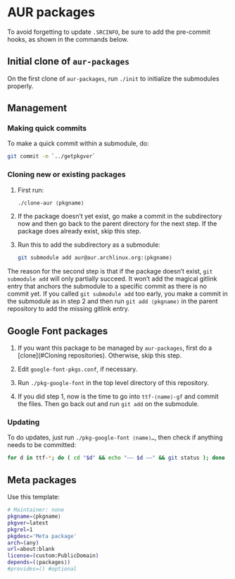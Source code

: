 # AUR packages

To avoid forgetting to update `.SRCINFO`, be sure to add the pre-commit hooks,
as shown in the commands below.

## Initial clone of `aur-packages`

On the first clone of `aur-packages`, run `./init` to initialize the
submodules properly.

## Management

### Making quick commits

To make a quick commit within a submodule, do:

~~~sh
git commit -m `../getpkgver`
~~~

### Cloning new or existing packages

 1. First run:

    ~~~sh
    ./clone-aur ⟨pkgname⟩
    ~~~

 2. If the package doesn’t yet exist, go make a commit in the subdirectory now
    and then go back to the parent directory for the next step.  If the
    package does already exist, skip this step.

 3. Run this to add the subdirectory as a submodule:

    ~~~sh
    git submodule add aur@aur.archlinux.org:⟨pkgname⟩
    ~~~

The reason for the second step is that if the package doesn’t exist, `git
submodule add` will only partially succeed.  It won’t add the magical gitlink
entry that anchors the submodule to a specific commit as there is no commit
yet.  If you called `git submodule add` too early, you make a commit in the
submodule as in step 2 and then run `git add ⟨pkgname⟩` in the parent
repository to add the missing gitlink entry.

## Google Font packages

 1. If you want this package to be managed by `aur-packages`, first do a
    [clone](#Cloning repositories).  Otherwise, skip this step.

 2. Edit `google-font-pkgs.conf`, if necessary.

 3. Run `./pkg-google-font` in the top level directory of this repository.

 4. If you did step 1, now is the time to go into `ttf-⟨name⟩-gf` and commit
    the files.  Then go back out and run `git add` on the submodule.

### Updating

To do updates, just run `./pkg-google-font ⟨name⟩…`, then check if anything
needs to be committed:

~~~sh
for d in ttf-*; do ( cd "$d" && echo "—— $d ——" && git status ); done
~~~

## Meta packages

Use this template:

~~~sh
# Maintainer: none
pkgname=⟨pkgname⟩
pkgver=latest
pkgrel=1
pkgdesc='Meta package'
arch=(any)
url=about:blank
license=(custom:PublicDomain)
depends=(⟨packages⟩)
#provides=() #optional
~~~
